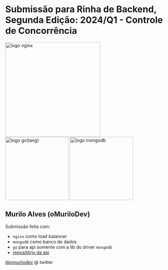 # Submissão para Rinha de Backend, Segunda Edição: 2024/Q1 - Controle de Concorrência


<img src="https://upload.wikimedia.org/wikipedia/commons/c/c5/Nginx_logo.svg" alt="logo nginx" width="300" height="auto">
<br />
<img src="https://upload.wikimedia.org/wikipedia/commons/0/05/Go_Logo_Blue.svg" alt="logo go(lang)" width="200" height="auto">
<img src="https://upload.wikimedia.org/wikipedia/commons/3/32/Mongo-db-logo.png" alt="logo mongodb" width="200" height="auto">


## Murilo Alves (oMuriloDev)
Submissão feita com:
- `nginx` como load balancer
- `mongodb` como banco de dados
- `go` para api somente com a lib do driver `mongodb`
- [repositório da api](https://github.com/omurilo/gotcha)

[@omurilodev](https://twitter.com/opequidugoias) @ twitter
